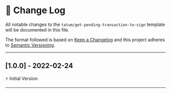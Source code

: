 # 📣 Change Log
All notable changes to the `tatum/get-pending-transaction-to-sign` template will be documented in this file.

The format followed is based on [Keep a Changelog](http://keepachangelog.com/) and this project adheres to [Semantic Versioning](http://semver.org/).

---
 
## [1.0.0] - 2022-02-24
 
⚡️ Initial Version
 
---
